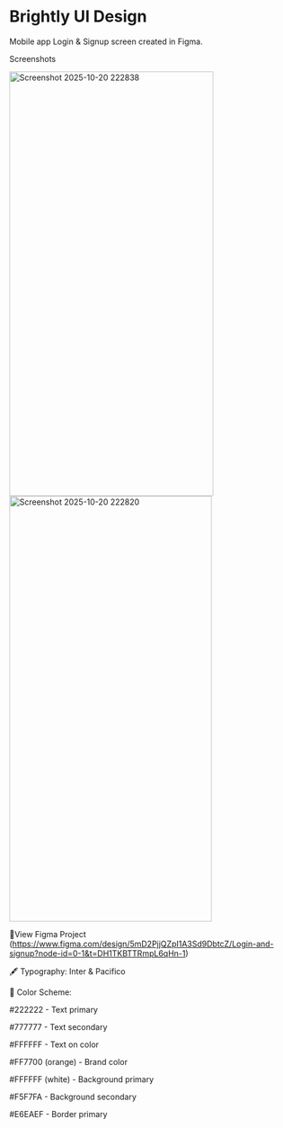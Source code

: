 # Brightly UI Design
Mobile app Login & Signup screen created in Figma.

Screenshots

<img width="363" height="755" alt="Screenshot 2025-10-20 222838" src="https://github.com/user-attachments/assets/33176939-a4b6-48f6-a1bf-8dfad3820757" />
<img width="360" height="757" alt="Screenshot 2025-10-20 222820" src="https://github.com/user-attachments/assets/3893420d-821d-468c-9728-d0972348c14b" />


🔗View Figma Project
(https://www.figma.com/design/5mD2PjjQZpI1A3Sd9DbtcZ/Login-and-signup?node-id=0-1&t=DH1TKBTTRmpL6qHn-1)

🖋 Typography: 
Inter & Pacifico


🎨 Color Scheme:

#222222 - Text primary

#777777 - Text secondary

#FFFFFF - Text on color

#FF7700 (orange) - Brand color

#FFFFFF (white) - Background primary

#F5F7FA - Background secondary

#E6EAEF - Border primary


